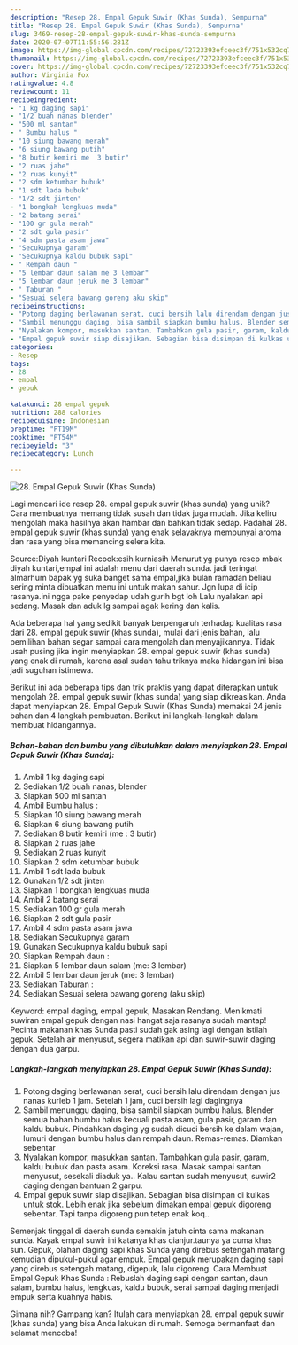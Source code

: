 ```yaml
---
description: "Resep 28. Empal Gepuk Suwir (Khas Sunda), Sempurna"
title: "Resep 28. Empal Gepuk Suwir (Khas Sunda), Sempurna"
slug: 3469-resep-28-empal-gepuk-suwir-khas-sunda-sempurna
date: 2020-07-07T11:55:56.281Z
image: https://img-global.cpcdn.com/recipes/72723393efceec3f/751x532cq70/28-empal-gepuk-suwir-khas-sunda-foto-resep-utama.jpg
thumbnail: https://img-global.cpcdn.com/recipes/72723393efceec3f/751x532cq70/28-empal-gepuk-suwir-khas-sunda-foto-resep-utama.jpg
cover: https://img-global.cpcdn.com/recipes/72723393efceec3f/751x532cq70/28-empal-gepuk-suwir-khas-sunda-foto-resep-utama.jpg
author: Virginia Fox
ratingvalue: 4.8
reviewcount: 11
recipeingredient:
- "1 kg daging sapi"
- "1/2 buah nanas blender"
- "500 ml santan"
- " Bumbu halus "
- "10 siung bawang merah"
- "6 siung bawang putih"
- "8 butir kemiri me  3 butir"
- "2 ruas jahe"
- "2 ruas kunyit"
- "2 sdm ketumbar bubuk"
- "1 sdt lada bubuk"
- "1/2 sdt jinten"
- "1 bongkah lengkuas muda"
- "2 batang serai"
- "100 gr gula merah"
- "2 sdt gula pasir"
- "4 sdm pasta asam jawa"
- "Secukupnya garam"
- "Secukupnya kaldu bubuk sapi"
- " Rempah daun "
- "5 lembar daun salam me 3 lembar"
- "5 lembar daun jeruk me 3 lembar"
- " Taburan "
- "Sesuai selera bawang goreng aku skip"
recipeinstructions:
- "Potong daging berlawanan serat, cuci bersih lalu direndam dengan jus nanas kurleb 1 jam. Setelah 1 jam, cuci bersih lagi dagingnya"
- "Sambil menunggu daging, bisa sambil siapkan bumbu halus. Blender semua bahan bumbu halus kecuali pasta asam, gula pasir, garam dan kaldu bubuk. Pindahkan daging yg sudah dicuci bersih ke dalam wajan, lumuri dengan bumbu halus dan rempah daun. Remas-remas. Diamkan sebentar"
- "Nyalakan kompor, masukkan santan. Tambahkan gula pasir, garam, kaldu bubuk dan pasta asam. Koreksi rasa. Masak sampai santan menyusut, sesekali diaduk ya.. Kalau santan sudah menyusut, suwir2 daging dengan bantuan 2 garpu."
- "Empal gepuk suwir siap disajikan. Sebagian bisa disimpan di kulkas untuk stok. Lebih enak jika sebelum dimakan empal gepuk digoreng sebentar. Tapi tanpa digoreng pun tetep enak koq.."
categories:
- Resep
tags:
- 28
- empal
- gepuk

katakunci: 28 empal gepuk 
nutrition: 288 calories
recipecuisine: Indonesian
preptime: "PT19M"
cooktime: "PT54M"
recipeyield: "3"
recipecategory: Lunch

---
```



![28. Empal Gepuk Suwir (Khas Sunda)](https://img-global.cpcdn.com/recipes/72723393efceec3f/751x532cq70/28-empal-gepuk-suwir-khas-sunda-foto-resep-utama.jpg)

Lagi mencari ide resep 28. empal gepuk suwir (khas sunda) yang unik? Cara membuatnya memang tidak susah dan tidak juga mudah. Jika keliru mengolah maka hasilnya akan hambar dan bahkan tidak sedap. Padahal 28. empal gepuk suwir (khas sunda) yang enak selayaknya mempunyai aroma dan rasa yang bisa memancing selera kita.

Source:Diyah kuntari Recook:esih kurniasih Menurut yg punya resep mbak diyah kuntari,empal ini adalah menu dari daerah sunda. jadi teringat almarhum bapak yg suka banget sama empal,jika bulan ramadan beliau sering minta dibuatkan menu ini untuk makan sahur. Jgn lupa di icip rasanya.ini ngga pake penyedap udah gurih bgt loh Lalu nyalakan api sedang. Masak dan aduk lg sampai agak kering dan kalis.

Ada beberapa hal yang sedikit banyak berpengaruh terhadap kualitas rasa dari 28. empal gepuk suwir (khas sunda), mulai dari jenis bahan, lalu pemilihan bahan segar sampai cara mengolah dan menyajikannya. Tidak usah pusing jika ingin menyiapkan 28. empal gepuk suwir (khas sunda) yang enak di rumah, karena asal sudah tahu triknya maka hidangan ini bisa jadi suguhan istimewa.


Berikut ini ada beberapa tips dan trik praktis yang dapat diterapkan untuk mengolah 28. empal gepuk suwir (khas sunda) yang siap dikreasikan. Anda dapat menyiapkan 28. Empal Gepuk Suwir (Khas Sunda) memakai 24 jenis bahan dan 4 langkah pembuatan. Berikut ini langkah-langkah dalam membuat hidangannya.

<!--inarticleads1-->

##### Bahan-bahan dan bumbu yang dibutuhkan dalam menyiapkan 28. Empal Gepuk Suwir (Khas Sunda):

1. Ambil 1 kg daging sapi
1. Sediakan 1/2 buah nanas, blender
1. Siapkan 500 ml santan
1. Ambil  Bumbu halus :
1. Siapkan 10 siung bawang merah
1. Siapkan 6 siung bawang putih
1. Sediakan 8 butir kemiri (me : 3 butir)
1. Siapkan 2 ruas jahe
1. Sediakan 2 ruas kunyit
1. Siapkan 2 sdm ketumbar bubuk
1. Ambil 1 sdt lada bubuk
1. Gunakan 1/2 sdt jinten
1. Siapkan 1 bongkah lengkuas muda
1. Ambil 2 batang serai
1. Sediakan 100 gr gula merah
1. Siapkan 2 sdt gula pasir
1. Ambil 4 sdm pasta asam jawa
1. Sediakan Secukupnya garam
1. Gunakan Secukupnya kaldu bubuk sapi
1. Siapkan  Rempah daun :
1. Siapkan 5 lembar daun salam (me: 3 lembar)
1. Ambil 5 lembar daun jeruk (me: 3 lembar)
1. Sediakan  Taburan :
1. Sediakan Sesuai selera bawang goreng (aku skip)


Keyword: empal daging, empal gepuk, Masakan Rendang. Menikmati suwiran empal gepuk dengan nasi hangat saja rasanya sudah mantap! Pecinta makanan khas Sunda pasti sudah gak asing lagi dengan istilah gepuk. Setelah air menyusut, segera matikan api dan suwir-suwir daging dengan dua garpu. 

<!--inarticleads2-->

##### Langkah-langkah menyiapkan 28. Empal Gepuk Suwir (Khas Sunda):

1. Potong daging berlawanan serat, cuci bersih lalu direndam dengan jus nanas kurleb 1 jam. Setelah 1 jam, cuci bersih lagi dagingnya
1. Sambil menunggu daging, bisa sambil siapkan bumbu halus. Blender semua bahan bumbu halus kecuali pasta asam, gula pasir, garam dan kaldu bubuk. Pindahkan daging yg sudah dicuci bersih ke dalam wajan, lumuri dengan bumbu halus dan rempah daun. Remas-remas. Diamkan sebentar
1. Nyalakan kompor, masukkan santan. Tambahkan gula pasir, garam, kaldu bubuk dan pasta asam. Koreksi rasa. Masak sampai santan menyusut, sesekali diaduk ya.. Kalau santan sudah menyusut, suwir2 daging dengan bantuan 2 garpu.
1. Empal gepuk suwir siap disajikan. Sebagian bisa disimpan di kulkas untuk stok. Lebih enak jika sebelum dimakan empal gepuk digoreng sebentar. Tapi tanpa digoreng pun tetep enak koq..


Semenjak tinggal di daerah sunda semakin jatuh cinta sama makanan sunda. Kayak empal suwir ini katanya khas cianjur.taunya ya cuma khas sun. Gepuk, olahan daging sapi khas Sunda yang direbus setengah matang kemudian dipukul-pukul agar empuk. Empal gepuk merupakan daging sapi yang direbus setengah matang, digepuk, lalu digoreng. Cara Membuat Empal Gepuk Khas Sunda : Rebuslah daging sapi dengan santan, daun salam, bumbu halus, lengkuas, kaldu bubuk, serai sampai daging menjadi empuk serta kuahnya habis. 

Gimana nih? Gampang kan? Itulah cara menyiapkan 28. empal gepuk suwir (khas sunda) yang bisa Anda lakukan di rumah. Semoga bermanfaat dan selamat mencoba!
